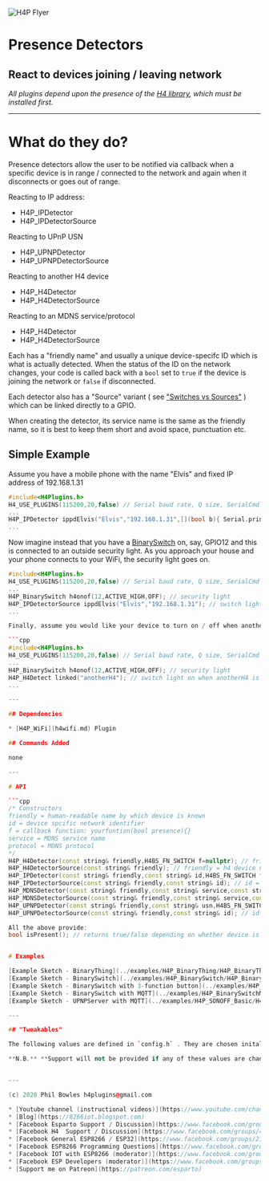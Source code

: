 ![H4P Flyer](/assets/GPIOLogo.jpg) 

# Presence Detectors

## React to devices joining / leaving network

*All plugins depend upon the presence of the [H4 library](https://github.com/philbowles/H4), which must be installed first.*

---

# What do they do?

Presence detectors allow the user to be notified via callback when a specific device is in range / connected to the network and again when it disconnects or goes out of range.

Reacting to IP address:

* H4P_IPDetector
* H4P_IPDetectorSource

Reacting to UPnP USN

* H4P_UPNPDetector
* H4P_UPNPDetectorSource

Reacting to another H4 device

* H4P_H4Detector
* H4P_H4DetectorSource

Reacting to an MDNS service/protocol

* H4P_H4Detector
* H4P_H4DetectorSource

Each has a "friendly name" and usually a unique device-specifc ID which is what is actually detected. When the status of the ID on the network changes, your code is called back with a `bool` set to `true` if the device is joining the network or `false` if disconnected.

Each detector also has a "Source" variant ( see ["Switches vs Sources"](things.md) ) which can be linked directly to a GPIO.

When creating the detector, its service name is the same as the friendly name, so it is best to keep them short and avoid space, punctuation etc.

## Simple Example

Assume you have a mobile phone with the name "Elvis" and fixed IP address of 192.168.1.31

```cpp
#include<H4Plugins.h>
H4_USE_PLUGINS(115200,20,false) // Serial baud rate, Q size, SerialCmd autostop
...
H4P_IPDetector ippdElvis("Elvis","192.168.1.31",[](bool b){ Serial.printf("Elvis has %s the building\n",b ? "entered":"left"); });
...
```

Now imagine instead that you have a [BinarySwitch](things.md) on, say, GPIO12 and this is connected to an outside security light. As you approach your house and your phone connects to your WiFi, the security light goes on.

```cpp
#include<H4Plugins.h>
H4_USE_PLUGINS(115200,20,false) // Serial baud rate, Q size, SerialCmd autostop
...
H4P_BinarySwitch h4onof(12,ACTIVE_HIGH,OFF); // security light
H4P_IPDetectorSource ippdElvis("Elvis","192.168.1.31"); // switch light on when in range
...

Finally, assume you would like your device to turn on / off when another h4 joins or leaves the network.

```cpp
#include<H4Plugins.h>
H4_USE_PLUGINS(115200,20,false) // Serial baud rate, Q size, SerialCmd autostop
...
H4P_BinarySwitch h4onof(12,ACTIVE_HIGH,OFF); // security light
H4P_H4Detect linked("anotherH4"); // switch light on when anotherH4 is on network
...

---

## Dependencies

* [H4P_WiFi](h4wifi.md) Plugin

## Commands Added

none

---

# API

```cpp
/* Constructors
friendly = human-readable name by which device is known
id = device spcific network identifier
f = callback function: yourfuntion(bool presence){}
service = MDNS service name
protocol = MDNS protocol
*/
H4P_H4Detector(const string& friendly,H4BS_FN_SWITCH f=nullptr); // friendly = h4 device name. no id needed as it IS the friendly name
H4P_H4DetectorSource(const string& friendly); // friendly = h4 device name. no id needed as it IS the friendly name
H4P_IPDetector(const string& friendly,const string& id,H4BS_FN_SWITCH f=nullptr); // id = IP address
H4P_IPDetectorSource(const string& friendly,const string& id); // id = IP address
H4P_MDNSDetector(const string& friendly,const string& service,const string& protocol,H4BS_FN_SWITCH f=nullptr);
H4P_MDNSDetectorSource(const string& friendly,const string& service,const string& protocol);
H4P_UPNPDetector(const string& friendly,const string& usn,H4BS_FN_SWITCH f=nullptr); // id = UPnP USN
H4P_UPNPDetectorSource(const string& friendly,const string& id); // id = UPnP USN

All the above provide:
bool isPresent(); // returns true/false depending on whether device is present / absent


# Examples

[Example Sketch - BinaryThing](../examples/H4P_BinaryThing/H4P_BinaryThing.ino)
[Example Sketch - BinarySwitch](../examples/H4P_BinarySwitch/H4P_BinarySwitch.ino)
[Example Sketch - BinarySwitch with 3-function button](../examples/H4P_BinarySwitchmfnb/H4P_BinarySwitchmfnb.ino)
[Example Sketch - BinarySwitch with MQTT](../examples/H4P_BinarySwitchMQTT/H4P_BinarySwitchMQTT.ino)
[Example Sketch - UPNPServer with MQTT](../examples/H4P_SONOFF_Basic/H4P_SONOFF_Basic.ino)

---

## "Tweakables"

The following values are defined in `config.h` . They are chosen initally to set a good balance between stability, performance and memory / stack usage. *It is not advisable to change them unless you know exactly what you are doing and why*. 

**N.B.** **Support will not be provided if any of these values are changed.**


---

(c) 2020 Phil Bowles h4plugins@gmail.com

* [Youtube channel (instructional videos)](https://www.youtube.com/channel/UCYi-Ko76_3p9hBUtleZRY6g)
* [Blog](https://8266iot.blogspot.com)
* [Facebook Esparto Support / Discussion](https://www.facebook.com/groups/esparto8266/)
* [Facebook H4  Support / Discussion](https://www.facebook.com/groups/444344099599131/)
* [Facebook General ESP8266 / ESP32](https://www.facebook.com/groups/2125820374390340/)
* [Facebook ESP8266 Programming Questions](https://www.facebook.com/groups/esp8266questions/)
* [Facebook IOT with ESP8266 (moderator)](https://www.facebook.com/groups/1591467384241011/)
* [Facebook ESP Developers (moderator)](https://www.facebook.com/groups/ESP8266/)
* [Support me on Patreon](https://patreon.com/esparto)
